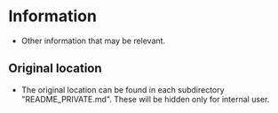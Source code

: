 # Information
- Other information that may be relevant.

## Original location 
- The original location can be found in each subdirectory "README_PRIVATE.md". These will be hidden only for internal user.